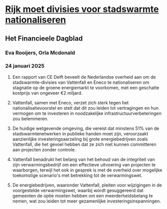 # [Rijk moet divisies voor stadswarmte nationaliseren](https://advance.lexis.com/api/document?collection=news&id=urn:contentItem:6F4X-KVB3-RW7J-S3HV-00000-00&context=1519360)
## Het Financieele Dagblad
### Eva Rooijers, Orla Mcdonald
### 24 januari 2025

1. Een rapport van CE Delft beveelt de Nederlandse overheid aan om de stadswarmte-divisies van Vattenfall en Eneco te nationaliseren om stagnatie op de groene energiemarkt te voorkomen, met een geschatte kostprijs van ongeveer €2 miljard.

2. Vattenfall, samen met Eneco, verzet zich sterk tegen het nationalisatievoorstel en stelt dat dit zou leiden tot vertragingen en hun vermogen om te investeren in noodzakelijke infrastructuurverbeteringen zou belemmeren.

3. De huidige wetgevende omgeving, die vereist dat minstens 51% van de stadswarmtenetwerken in publieke handen moet zijn, veroorzaakt aanzienlijke investeringsaarzeling bij grote energiebedrijven zoals Vattenfall, die het gevoel hebben dat ze zich niet kunnen committeren aan projecten zonder controle.

4. Vattenfall benadrukt het belang van het behoud van de integriteit van zijn verwarmingsbedrijf om een effectieve uitvoering van projecten te waarborgen, terwijl het ook in gesprek is met de overheid over mogelijke toekomstige scenario's met betrekking tot de verwarmingswet.

5. De energiebedrijven, waaronder Vattenfall, pleiten voor wijzigingen in de voorgestelde verwarmingswet, waarbij wordt gesuggereerd dat gemeenten de optie moeten hebben om een meerderheidsbelang te nemen, wat zou leiden tot meer gezamenlijke investeringsinspanningen.